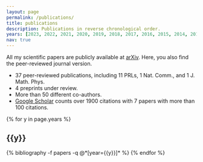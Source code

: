 ```yaml
---
layout: page
permalink: /publications/
title: publications
description: Publications in reverse chronological order.
years: [2023, 2022, 2021, 2020, 2019, 2018, 2017, 2016, 2015, 2014, 2013, 2012]
nav: true
---
```


[comment]: # (List of my scientific publications.)

All my scientific papers are publicly available at [arXiv](https://arxiv.org/a/quintino_m_1.html). Here, you also find the peer-reviewed journal version.

- 37 peer-reviewed publications, including 11 PRLs, 1 Nat. Comm., and 1 J. Math. Phys.
- 4 preprints under review.
- More than 50 different co-authors.
- [Google Scholar](https://scholar.google.com/citations?user=9S-Jrs4AAAAJ) counts over 1900 citations with 7 papers with more than 100 citations.


<div class="publications">

{% for y in page.years %}
  <h2 class="year">{{y}}</h2>
  {% bibliography -f papers -q @*[year={{y}}]* %}
{% endfor %}

</div>
